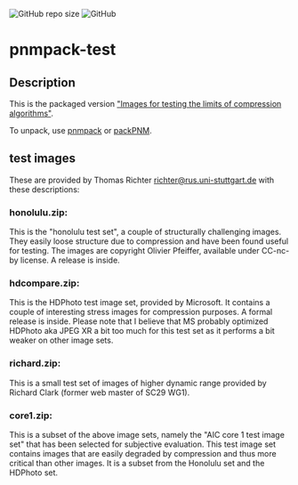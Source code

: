 ![GitHub repo size](https://img.shields.io/github/repo-size/Special-graphic-formats/pnmpack-test)
![GitHub](https://img.shields.io/github/license/Special-graphic-formats/pnmpack-test)

# pnmpack-test

## Description

This is the packaged version ["Images for testing the limits of compression algorithms"](https://github.com/jhcloos/test_images).

To unpack, use [pnmpack](https://github.com/Special-graphic-formats/pnmpack) or [packPNM](https://github.com/packjpg/packPNM).

## test images

These are provided by Thomas Richter <richter@rus.uni-stuttgart.de>
with these descriptions:

### honolulu.zip:

This is the "honolulu test set", a couple of structurally challenging images.
They easily loose structure due to compression and have been found useful for
testing. The images are copyright Olivier Pfeiffer,
available under CC-nc-by license. A release is inside.

### hdcompare.zip:

This is the HDPhoto test image set, provided by Microsoft. It contains a
couple of interesting stress images for compression purposes. A formal
release is inside. Please note that I believe that MS probably optimized
HDPhoto aka JPEG XR a bit too much for this test set as it performs a bit
weaker on other image sets.

### richard.zip:

This is a small test set of images of higher dynamic range provided by
Richard Clark (former web master of SC29 WG1).

### core1.zip:

This is a subset of the above image sets, namely the "AIC core 1 test image
set" that has been selected for subjective evaluation. This test
image set contains images that are easily degraded by compression and
thus more critical than other images. It is a subset from the Honolulu
set and the HDPhoto set.
